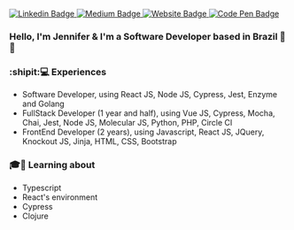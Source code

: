 <p>
  <a href="https://www.linkedin.com/in/jennifer-takagi" rel="nofollow">
    <img src="https://img.shields.io/badge/linkedin-%230077B5.svg?&style=plastic&logo=linkedin&logoColor=white" alt="Linkedin Badge" style="max-width:100%;">
  </a>

  <a href="https://jennifer-takagi.medium.com/" rel="nofollow">
    <img src="https://img.shields.io/badge/@jennifer_takagi-%230077B5.svg?&style=plastic&logo=medium&logoColor=white&color=12100E" alt="Medium Badge" style="max-width:100%;">
</a>

  <a href="https://jennifer-takagi.vercel.app/" rel="nofollow">
    <img src="https://img.shields.io/badge/portfolio-%230077B5.svg?&style=plastic&logo=gatsby&logoColor=white&color=663399" alt="Website Badge" style="max-width:100%;">
</a>

  <a href="https://codepen.io/jennifertakagi" rel="nofollow">
    <img src="https://img.shields.io/badge/jennifertakagi-%230077B5.svg?&style=plastic&logo=codepen&logoColor=white&color=000" alt="Code Pen Badge" style="max-width:100%;">
</a>

</p>

### Hello, I'm Jennifer & I'm a Software Developer based in Brazil 👋:robot:

### :shipit::computer: Experiences
- Software Developer, using React JS, Node JS, Cypress, Jest, Enzyme and Golang
- FullStack Developer (1 year and half), using Vue JS, Cypress, Mocha, Chai, Jest, Node JS, Molecular JS, Python, PHP, Circle CI
- FrontEnd Developer (2 years), using Javascript, React JS, JQuery, Knockout JS, Jinja, HTML, CSS, Bootstrap

### :mortar_board::rocket: Learning about
- Typescript
- React's environment
- Cypress
- Clojure

<!--
**jennifertakagi/jennifertakagi** is a ✨ _special_ ✨ repository because its `README.md` (this file) appears on your GitHub profile.
[![Jennifer's github stats](https://github-readme-stats.vercel.app/api?username=jennifertakagi)](https://github.com/jennifertakagi/github-readme-stats)

Here are some ideas to get you started:

- 🔭 I’m currently working on ...
- 🌱 I’m currently learning ...
- 👯 I’m looking to collaborate on ...
- 🤔 I’m looking for help with ...
- 💬 Ask me about ...
- 📫 How to reach me: ...
- 😄 Pronouns: ...
- ⚡ Fun fact: ...
-->
